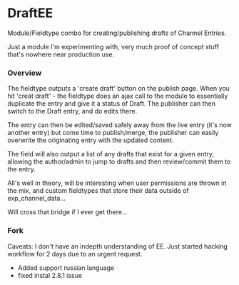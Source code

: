 # DraftEE

Module/Fieldtype combo for creating/publishing drafts of Channel Entries.

Just a module I'm experimenting with, very much proof of concept stuff that's nowhere near production use.

### Overview

The fieldtype outputs a 'create draft' button on the publish page. When you hit 'creat draft' - the fieldtype does an ajax call to the module to essentially duplicate the entry and give it a status of Draft. The publisher can then switch to the Draft entry, and do edits there.

The entry can then be edited/saved safely away from the live entry (it's now another entry) but come time to publish/merge, the publisher can easily overwrite the originating entry with the updated content.

The field will also output a list of any drafts that exist for a given entry, allowing the author/admin to jump to drafts and then review/commit them to the entry.

All's well in theory, will be interesting when user permissions are thrown in the mix, and custom fieldtypes that store their data outside of exp_channel_data...

Will cross that bridge if I ever get there...

### Fork
Caveats: I don't have an indepth understanding of EE. Just started hacking workflow for 2 days due to an urgent request.
* Added support russian language
* fixed instal 2.8.1 issue
